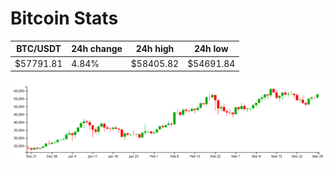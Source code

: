 # Bitcoin Stats

BTC/USDT|24h change|24h high|24h low|
|---|---|---|---|
|$57791.81|4.84%|$58405.82|$54691.84|

<img src="./chart.svg">

